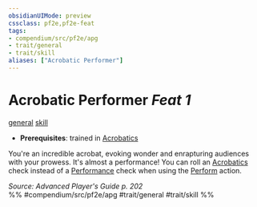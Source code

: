 ```yaml
---
obsidianUIMode: preview
cssclass: pf2e,pf2e-feat
tags:
- compendium/src/pf2e/apg
- trait/general
- trait/skill
aliases: ["Acrobatic Performer"]
---
```

# Acrobatic Performer  *Feat 1*  
[general](../../Rules/traits/general.md)  [skill](../../Rules/traits/skill.md)  

- **Prerequisites**: trained in [Acrobatics](../skills.md#Acrobatics)

You're an incredible acrobat, evoking wonder and enrapturing audiences with your prowess. It's almost a performance! You can roll an [Acrobatics](../skills.md#Acrobatics) check instead of a [Performance](../skills.md#Performance) check when using the [Perform](../../Rules/actions/perform.md) action.

*Source: Advanced Player's Guide p. 202*  
%% #compendium/src/pf2e/apg #trait/general #trait/skill %%
